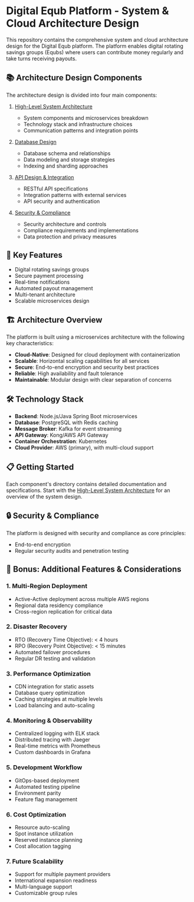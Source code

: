 # Digital Equb Platform - System & Cloud Architecture Design

This repository contains the comprehensive system and cloud architecture design for the Digital Equb platform. The platform enables digital rotating savings groups (Equbs) where users can contribute money regularly and take turns receiving payouts.

## 📚 Architecture Design Components

The architecture design is divided into four main components:

1. [High-Level System Architecture](./question1/README.md)
   - System components and microservices breakdown
   - Technology stack and infrastructure choices
   - Communication patterns and integration points

2. [Database Design](./question2/README.md)
   - Database schema and relationships
   - Data modeling and storage strategies
   - Indexing and sharding approaches

3. [API Design & Integration](./question3/API_Gateway_Security_Plan.md)
   - RESTful API specifications
   - Integration patterns with external services
   - API security and authentication

4. [Security & Compliance](./question4/README.md)
   - Security architecture and controls
   - Compliance requirements and implementations
   - Data protection and privacy measures

## 🎯 Key Features

- Digital rotating savings groups
- Secure payment processing
- Real-time notifications
- Automated payout management
- Multi-tenant architecture
- Scalable microservices design

## 🏗️ Architecture Overview

The platform is built using a microservices architecture with the following key characteristics:

- **Cloud-Native**: Designed for cloud deployment with containerization
- **Scalable**: Horizontal scaling capabilities for all services
- **Secure**: End-to-end encryption and security best practices
- **Reliable**: High availability and fault tolerance
- **Maintainable**: Modular design with clear separation of concerns

## 🛠️ Technology Stack

- **Backend**: Node.js/Java Spring Boot microservices
- **Database**: PostgreSQL with Redis caching
- **Message Broker**: Kafka for event streaming
- **API Gateway**: Kong/AWS API Gateway
- **Container Orchestration**: Kubernetes
- **Cloud Provider**: AWS (primary), with multi-cloud support

## 📋 Getting Started

Each component's directory contains detailed documentation and specifications. Start with the [High-Level System Architecture](./question1/README.md) for an overview of the system design.

## 🔒 Security & Compliance

The platform is designed with security and compliance as core principles:
- End-to-end encryption
- Regular security audits and penetration testing

## 🎁 Bonus: Additional Features & Considerations

### 1. Multi-Region Deployment
- Active-Active deployment across multiple AWS regions
- Regional data residency compliance
- Cross-region replication for critical data

### 2. Disaster Recovery
- RTO (Recovery Time Objective): < 4 hours
- RPO (Recovery Point Objective): < 15 minutes
- Automated failover procedures
- Regular DR testing and validation

### 3. Performance Optimization
- CDN integration for static assets
- Database query optimization
- Caching strategies at multiple levels
- Load balancing and auto-scaling

### 4. Monitoring & Observability
- Centralized logging with ELK stack
- Distributed tracing with Jaeger
- Real-time metrics with Prometheus
- Custom dashboards in Grafana

### 5. Development Workflow
- GitOps-based deployment
- Automated testing pipeline
- Environment parity
- Feature flag management

### 6. Cost Optimization
- Resource auto-scaling
- Spot instance utilization
- Reserved instance planning
- Cost allocation tagging

### 7. Future Scalability
- Support for multiple payment providers
- International expansion readiness
- Multi-language support
- Customizable group rules
